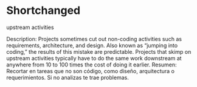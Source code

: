 # Shortchanged
upstream activities

Description: Projects sometimes cut out non-coding activities such as requirements, architecture, and design. Also known as “jumping into coding,” the results of this mistake are predictable. Projects that skimp on upstream activities typically have to do the same work downstream at anywhere from 10 to 100 times the cost of doing it earlier.
Resumen: Recortar en tareas que no son código, como diseño, arquitectura o requerimientos. Si no analizas te trae problemas.